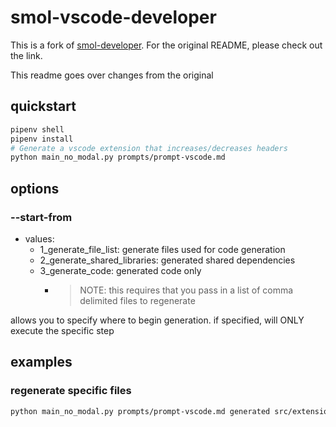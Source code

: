 # smol-vscode-developer

This is a fork of [smol-developer](https://github.com/smol-ai/developer?ref=producthunt). For the original README, please check out the link.

This readme goes over changes from the original

## quickstart

```sh
pipenv shell
pipenv install
# Generate a vscode extension that increases/decreases headers
python main_no_modal.py prompts/prompt-vscode.md 
```

## options

###  --start-from <step>
- values:
  - 1_generate_file_list: generate files used for code generation
  - 2_generate_shared_libraries: generated shared dependencies
  - 3_generate_code: generated code only
    - > NOTE: this requires that you pass in a list of comma delimited files to regenerate

allows you to specify where to begin generation. if specified, will ONLY execute the specific step

## examples

### regenerate specific files
```sh
python main_no_modal.py prompts/prompt-vscode.md generated src/extension.ts,src/commands/decreaseHeading.ts,src/commands/setHeading.ts,src/commands/increaseHeading.ts --start-from 3_generate_code
```